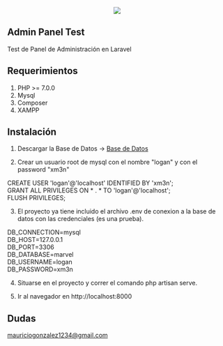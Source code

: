 <p align="center"><img src="https://laravel.com/assets/img/components/logo-laravel.svg"></p>


## Admin Panel Test
Test de Panel de Administración en Laravel

## Requerimientos
1. PHP >= 7.0.0
2. Mysql
3. Composer
4. XAMPP

## Instalación
1. Descargar la Base de Datos  -> <a href="https://drive.google.com/file/d/1k_RlCRWdJ6qhxKzSgWd3al9K-cezhTNu/view?usp=sharing" target="_blank">Base de Datos</a>

2. Crear un usuario root de mysql con el nombre "logan" y con el password "xm3n"

CREATE USER 'logan'@'localhost' IDENTIFIED BY 'xm3n';<br>
GRANT ALL PRIVILEGES ON * . * TO 'logan'@'localhost';<br>
FLUSH PRIVILEGES;

3. El proyecto ya tiene incluido el archivo .env de conexion a la base de datos con las credenciales (es una prueba).

DB_CONNECTION=mysql<br>
DB_HOST=127.0.0.1<br>
DB_PORT=3306<br>
DB_DATABASE=marvel<br>
DB_USERNAME=logan<br>
DB_PASSWORD=xm3n<br>

4. Situarse en el proyecto y correr el comando php artisan serve.

5. Ir al navegador en http://localhost:8000

## Dudas
mauriciogonzalez1234@gmail.com
